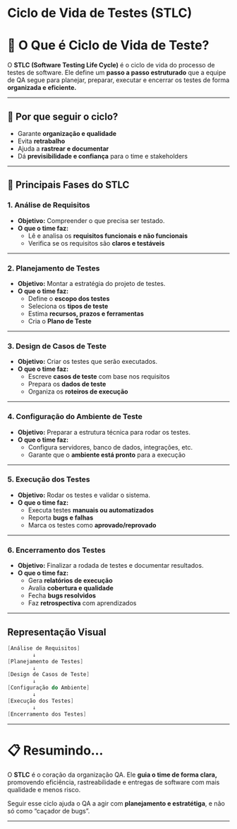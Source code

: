 # Ciclo de Vida de Testes (STLC)

# 📖 O Que é Ciclo de Vida de Teste?

O **STLC (Software Testing Life Cycle)** é o ciclo de vida do processo de testes de software. Ele define um **passo a passo estruturado** que a equipe de QA segue para planejar, preparar, executar e encerrar os testes de forma **organizada e eficiente.**

---

## 🎯 Por que seguir o ciclo?

- Garante **organização e qualidade**
- Evita **retrabalho**
- Ajuda a **rastrear e documentar**
- Dá **previsibilidade e confiança** para o time e stakeholders

---

## 📌 Principais Fases do STLC

### 1. Análise de Requisitos

- **Objetivo:** Compreender o que precisa ser testado.
- **O que o time faz:**
    - Lê e analisa os **requisitos funcionais e não funcionais**
    - Verifica se os requisitos são **claros e testáveis**
    

---

### 2. Planejamento de Testes

- **Objetivo:** Montar a estratégia do projeto de testes.
- **O que o time faz:**
    - Define o **escopo dos testes**
    - Seleciona os **tipos de teste**
    - Estima **recursos, prazos e ferramentas**
    - Cria o **Plano de Teste**
    

---

### 3. Design de Casos de Teste

- **Objetivo:** Criar os testes que serão executados.
- **O que o time faz:**
    - Escreve **casos de teste** com base nos requisitos
    - Prepara os **dados de teste**
    - Organiza os **roteiros de execução**

---

### 4. Configuração do Ambiente de Teste

- **Objetivo:** Preparar a estrutura técnica para rodar os testes.
- **O que o time faz:**
    - Configura servidores, banco de dados, integrações, etc.
    - Garante que o **ambiente está pronto** para a execução

---

### 5. Execução dos Testes

- **Objetivo:** Rodar os testes e validar o sistema.
- **O que o time faz:**
    - Executa testes **manuais ou automatizados**
    - Reporta **bugs e falhas**
    - Marca os testes como **aprovado/reprovado**

---

### 6. Encerramento dos Testes

- **Objetivo:** Finalizar a rodada de testes e documentar resultados.
- **O que o time faz:**
    - Gera **relatórios de execução**
    - Avalia **cobertura e qualidade**
    - Fecha **bugs resolvidos**
    - Faz **retrospectiva** com aprendizados

---

## Representação Visual

```csharp
[Análise de Requisitos]
        ↓
[Planejamento de Testes]
        ↓
[Design de Casos de Teste]
        ↓
[Configuração do Ambiente]
        ↓
[Execução dos Testes]
        ↓
[Encerramento dos Testes]
```

---

# 📋 Resumindo…

O **STLC** é o coração da organização QA. Ele **guia o time de forma clara,** promovendo eficiência, rastreabilidade e entregas de software com mais qualidade e menos risco.

Seguir esse ciclo ajuda o QA  a agir com **planejamento e estratétiga**, e não só como “caçador de bugs”.

---